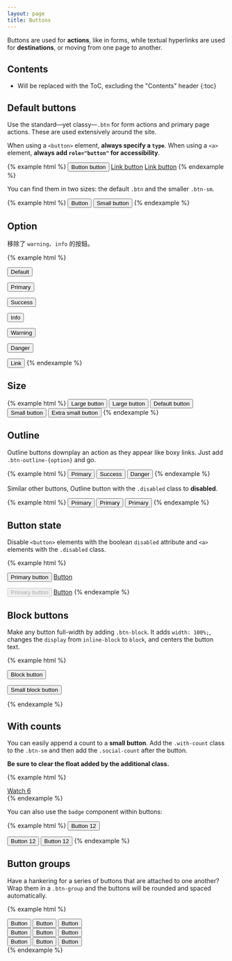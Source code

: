 ```yaml
---
layout: page
title: Buttons
---
```


Buttons are used for **actions**, like in forms, while textual hyperlinks are used for **destinations**, or moving from one page to another.

## Contents

* Will be replaced with the ToC, excluding the "Contents" header
{:toc}

## Default buttons

Use the standard—yet classy—`.btn` for form actions and primary page actions. These are used extensively around the site.

When using a `<button>` element, **always specify a `type`**. When using a `<a>` element, **always add `role="button"` for accessibility**.

{% example html %}
<button class="btn" type="button">Button button</button>
<a class="btn" href="#" role="button">Link button</a>
<a class="btn btn-default" href="#" role="button">Link button</a>
{% endexample %}

You can find them in two sizes: the default `.btn` and the smaller `.btn-sm`.

{% example html %}
<button class="btn btn-default" type="button">Button</button>
<button class="btn btn-default btn-sm" type="button">Small button</button>
{% endexample %}

## Option

移除了 `warning`、`info` 的按鈕。

{% example html %}
<!-- 標準按鈕，在大部分一般選項使用 -->
<button type="button" class="btn btn-default">Default</button>

<!-- 主要色，請作為畫面上最重要的執行選項 -->
<button type="button" class="btn btn-primary">Primary</button>

<!-- 用於成功，或者執行完成上 -->
<button type="button" class="btn btn-success">Success</button>

<!-- 用於資訊顯示按鈕 -->
<button type="button" class="btn btn-info">Info</button>

<!-- 警告提示按鈕 -->
<button type="button" class="btn btn-warning">Warning</button>

<!-- 錯誤或是帶有危險動作按鈕 -->
<button type="button" class="btn btn-danger">Danger</button>

<!-- 也可以作為一般連結使用 -->
<button type="button" class="btn btn-link">Link</button>
{% endexample %}

## Size

{% example html %}
<button type="button" class="btn btn-primary btn-lg">Large button</button>
<button type="button" class="btn btn-default btn-lg">Large button</button>
<button type="button" class="btn btn-default">Default button</button>
<button type="button" class="btn btn-default btn-sm">Small button</button>
<button type="button" class="btn btn-default btn-xs">Extra small button</button>
{% endexample %}

## Outline

Outline buttons downplay an action as they appear like boxy links. Just add `.btn-outline-{option}` and go.

{% example html %}
<button type="button" class="btn btn-primary-outline">Primary</button>
<button type="button" class="btn btn-success-outline">Success</button>
<button type="button" class="btn btn-danger-outline">Danger</button>
{% endexample %}

Similar other buttons, Outline button with the `.disabled` class to **disabled**.

{% example html %}
<button type="button" class="btn btn-primary-outline">Primary</button>
<button type="button" class="btn btn-primary-outline disabled">Primary</button>
<button type="button" class="btn btn-primary-outline active">Primary</button>
{% endexample %}


## Button state

Disable `<button>` elements with the boolean `disabled` attribute and `<a>` elements with the `.disabled` class.

{% example html %}
<!-- Active -->
<button type="button" class="btn btn-primary active">Primary button</button>
<a href="#" class="btn btn-default active">Button</a>

<!-- Disabled -->
<button type="button" class="btn btn-primary" disabled="">Primary button</button>
<a href="#" class="btn btn-default disabled">Button</a>
{% endexample %}


## Block buttons

Make any button full-width by adding `.btn-block`. It adds `width: 100%;`, changes the `display` from `inline-block` to `block`, and centers the button text.

{% example html %}
<p><button class="btn btn-block" type="button">Block button</button></p>
<p><button class="btn btn-sm btn-block" type="button">Small block button</button></p>
{% endexample %}

## With counts

You can easily append a count to a **small button**. Add the `.with-count` class to the `.btn-sm` and then add the `.social-count` after the button.

**Be sure to clear the float added by the additional class.**

{% example html %}
<div class="btn-group">
  <a class="btn btn-sm btn-default" href="#" role="button">
    <span class="octicon octicon-eye"></span>
    Watch
  </a>
  <a class="btn btn-sm btn-default" href="#">6</a>
</div>
{% endexample %}

You can also use the `badge` component within buttons:

{% example html %}
<button class="btn btn-default" type="button">
  Button
  <span class="badge">12</span>
</button>

<button class="btn btn-primary" type="button">
  Button
  <span class="badge">12</span>
</button>

<button class="btn btn-danger" type="button">
  Button
  <span class="badge">12</span>
</button>
{% endexample %}

## Button groups

Have a hankering for a series of buttons that are attached to one another? Wrap them in a `.btn-group` and the buttons will be rounded and spaced automatically.

{% example html %}
<div class="btn-group">
  <button class="btn" type="button">Button</button>
  <button class="btn" type="button">Button</button>
  <button class="btn" type="button">Button</button>
</div>

<div class="btn-group">
  <button class="btn btn-outline" type="button">Button</button>
  <button class="btn btn-outline" type="button">Button</button>
  <button class="btn btn-outline" type="button">Button</button>
</div>

<div class="btn-group">
  <button class="btn btn-sm" type="button">Button</button>
  <button class="btn btn-sm" type="button">Button</button>
  <button class="btn btn-sm" type="button">Button</button>
</div>
{% endexample %}

<!-- ## Hidden text button

Use `.hidden-text-expander` to indicate and toggle hidden text.

{% example html %}
<span class="hidden-text-expander">
  <a href="#">&hellip;</a>
</span>
{% endexample %}

You can also make the expander appear inline by adding `.inline` . -->
